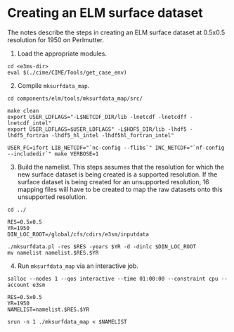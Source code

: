 # Creating an ELM surface dataset

The notes describe the steps in creating an ELM surface dataset at 0.5x0.5 resolution for 1950 on Perlmutter.

1. Load the appropriate modules.

```
cd <e3ms-dir>
eval $(./cime/CIME/Tools/get_case_env)
```

2. Compile `mksurfdata_map`.

```
cd components/elm/tools/mksurfdata_map/src/

make clean
export USER_LDFLAGS="-L$NETCDF_DIR/lib -lnetcdf -lnetcdff -lnetcdf_intel"
export USER_LDFLAGS=$USER_LDFLAGS" -L$HDF5_DIR/lib -lhdf5 -lhdf5_fortran -lhdf5_hl_intel -lhdf5hl_fortran_intel"

USER_FC=ifort LIB_NETCDF="`nc-config --flibs`" INC_NETCDF="`nf-config --includedir`" make VERBOSE=1
```

3. Build the namelist. This steps assumes that the resolution for which the new surface dataset is being created is a supported resolution.
If the surface dataset is being created for an unsupported resolution, 16 mapping files will have to be created to map the raw datasets
onto this unsupported resolution.

```
cd ../

RES=0.5x0.5
YR=1950
DIN_LOC_ROOT=/global/cfs/cdirs/e3sm/inputdata

./mksurfdata.pl -res $RES -years $YR -d -dinlc $DIN_LOC_ROOT
mv namelist namelist.$RES.$YR
```

4. Run `mksurfdata_map` via an interactive job.

```
salloc --nodes 1 --qos interactive --time 01:00:00 --constraint cpu --account e3sm

RES=0.5x0.5
YR=1950
NAMELIST=namelist.$RES.$YR

srun -n 1 ./mksurfdata_map < $NAMELIST
```